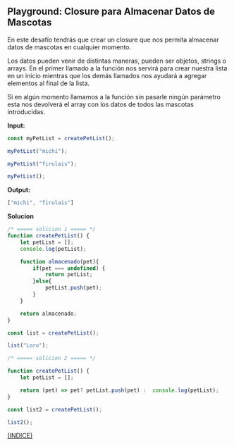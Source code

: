 ## **Playground: Closure para Almacenar Datos de Mascotas**

En este desafío tendrás que crear un closure que nos permita almacenar datos de mascotas en cualquier momento.

Los datos pueden venir de distintas maneras, pueden ser objetos, strings o arrays. En el primer llamado a la función nos servirá para crear nuestra lista en un inicio mientras que los demás llamados nos ayudará a agregar elementos al final de la lista.

Si en algún momento llamamos a la función sin pasarle ningún parámetro esta nos devolverá el array con los datos de todos las mascotas introducidas.

**Input:**

```jsx
const myPetList = createPetList();

myPetList("michi");

myPetList("firulais");

myPetList();
```

**Output:**

```jsx
["michi", "firulais"]
```

**Solucion**

```jsx
/* ===== solicion 1 ===== */
function createPetList() {
    let petList = [];
    console.log(petList);

    function almacenado(pet){
        if(pet === undefined) {
            return petList;
        }else{
            petList.push(pet);
        }
    }

    return almacenado;
}

const list = createPetList();

list("Loro");

/* ===== solicion 2 ===== */

function createPetList() {
    let petList = [];

    return (pet) => pet? petList.push(pet) :  console.log(petList);
} 

const list2 = createPetList();

list2();
```

[(INDICE)](../README.md)
